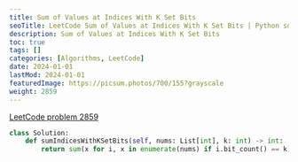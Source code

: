 ```yaml
---
title: Sum of Values at Indices With K Set Bits
seoTitle: LeetCode Sum of Values at Indices With K Set Bits | Python solution and explanation
description: Sum of Values at Indices With K Set Bits
toc: true
tags: []
categories: [Algorithms, LeetCode]
date: 2024-01-01
lastMod: 2024-01-01
featuredImage: https://picsum.photos/700/155?grayscale
weight: 2859
---
```


[LeetCode problem 2859](https://leetcode.com/problems/sum-of-values-at-indices-with-k-set-bits/)

```python
class Solution:
    def sumIndicesWithKSetBits(self, nums: List[int], k: int) -> int:
        return sum(x for i, x in enumerate(nums) if i.bit_count() == k)

```
